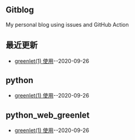 ## Gitblog
My personal blog using issues and GitHub Action
## 最近更新
- [greenlet(1) 使用](https://github.com/chaleaoch/gitblog/issues/4)--2020-09-26
## python
- [greenlet(1) 使用](https://github.com/chaleaoch/gitblog/issues/4)--2020-09-26
## python_web_greenlet
- [greenlet(1) 使用](https://github.com/chaleaoch/gitblog/issues/4)--2020-09-26

